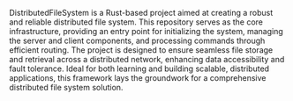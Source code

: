 DistributedFileSystem is a Rust-based project aimed at creating a robust and reliable distributed file system. This repository serves as the core infrastructure, providing an entry point for initializing the system, managing the server and client components, and processing commands through efficient routing. The project is designed to ensure seamless file storage and retrieval across a distributed network, enhancing data accessibility and fault tolerance. Ideal for both learning and building scalable, distributed applications, this framework lays the groundwork for a comprehensive distributed file system solution.